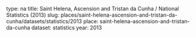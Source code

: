 type: na
title: Saint Helena, Ascension and Tristan da Cunha / National Statistics (2013)
slug: places/saint-helena-ascension-and-tristan-da-cunha/datasets/statistics/2013
place: saint-helena-ascension-and-tristan-da-cunha
dataset: statistics
year: 2013

